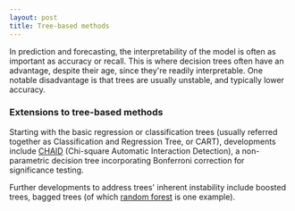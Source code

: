 ```yaml
---
layout: post
title: Tree-based methods
---
```


In prediction and forecasting, the interpretability of the model is often as important as accuracy or recall. This is where decision trees often have an advantage, despite their age, since they're readily interpretable. One notable disadvantage is that trees are usually unstable, and typically lower accuracy.

### Extensions to tree-based methods

Starting with the basic regression or classification trees (usually referred together as Classification and Regression Tree, or CART), developments include [CHAID](https://en.wikipedia.org/wiki/Chi-square_automatic_interaction_detection) (Chi-square Automatic Interaction Detection), a non-parametric decision tree incorporating Bonferroni correction for significance testing.

Further developments to address trees' inherent instability include boosted trees, bagged trees (of which [random forest](https://en.wikipedia.org/wiki/Random_forest) is one example).
